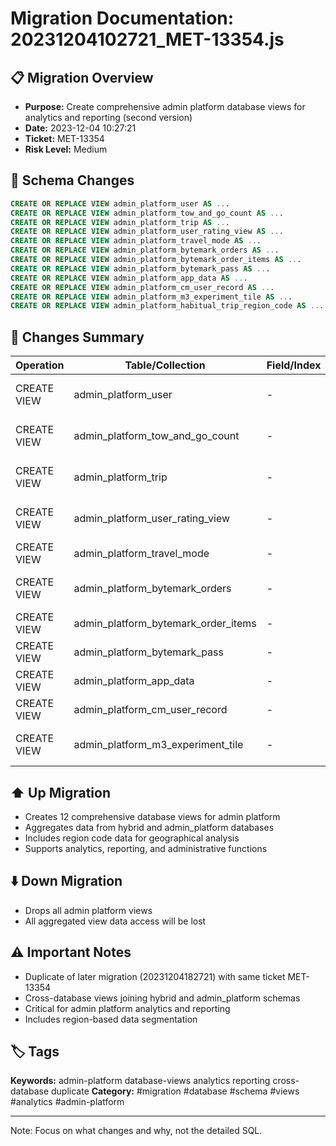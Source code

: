 # Migration Documentation: 20231204102721_MET-13354.js

## 📋 Migration Overview
- **Purpose:** Create comprehensive admin platform database views for analytics and reporting (second version)
- **Date:** 2023-12-04 10:27:21
- **Ticket:** MET-13354
- **Risk Level:** Medium

## 🔧 Schema Changes
```sql
CREATE OR REPLACE VIEW admin_platform_user AS ...
CREATE OR REPLACE VIEW admin_platform_tow_and_go_count AS ...
CREATE OR REPLACE VIEW admin_platform_trip AS ...
CREATE OR REPLACE VIEW admin_platform_user_rating_view AS ...
CREATE OR REPLACE VIEW admin_platform_travel_mode AS ...
CREATE OR REPLACE VIEW admin_platform_bytemark_orders AS ...
CREATE OR REPLACE VIEW admin_platform_bytemark_order_items AS ...
CREATE OR REPLACE VIEW admin_platform_bytemark_pass AS ...
CREATE OR REPLACE VIEW admin_platform_app_data AS ...
CREATE OR REPLACE VIEW admin_platform_cm_user_record AS ...
CREATE OR REPLACE VIEW admin_platform_m3_experiment_tile AS ...
CREATE OR REPLACE VIEW admin_platform_habitual_trip_region_code AS ...
```

## 📝 Changes Summary
| Operation | Table/Collection | Field/Index | Description |
|-----------|-----------------|-------------|-------------|
| CREATE VIEW | admin_platform_user | - | User data with region codes |
| CREATE VIEW | admin_platform_tow_and_go_count | - | Tow and go events with location |
| CREATE VIEW | admin_platform_trip | - | Trip data with region classification |
| CREATE VIEW | admin_platform_user_rating_view | - | User ratings and feedback |
| CREATE VIEW | admin_platform_travel_mode | - | Travel mode options |
| CREATE VIEW | admin_platform_bytemark_orders | - | Bytemark payment orders |
| CREATE VIEW | admin_platform_bytemark_order_items | - | Order item details |
| CREATE VIEW | admin_platform_bytemark_pass | - | Transit pass usage |
| CREATE VIEW | admin_platform_app_data | - | User action tracking |
| CREATE VIEW | admin_platform_cm_user_record | - | Campaign user records |
| CREATE VIEW | admin_platform_m3_experiment_tile | - | M3 experiment data |

## ⬆️ Up Migration
- Creates 12 comprehensive database views for admin platform
- Aggregates data from hybrid and admin_platform databases
- Includes region code data for geographical analysis
- Supports analytics, reporting, and administrative functions

## ⬇️ Down Migration
- Drops all admin platform views
- All aggregated view data access will be lost

## ⚠️ Important Notes
- Duplicate of later migration (20231204182721) with same ticket MET-13354
- Cross-database views joining hybrid and admin_platform schemas
- Critical for admin platform analytics and reporting
- Includes region-based data segmentation

## 🏷️ Tags
**Keywords:** admin-platform database-views analytics reporting cross-database duplicate
**Category:** #migration #database #schema #views #analytics #admin-platform

---
Note: Focus on what changes and why, not the detailed SQL.
